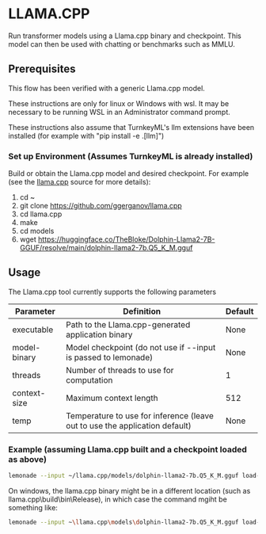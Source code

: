 # LLAMA.CPP

Run transformer models using a Llama.cpp binary and checkpoint. This model can then be used with chatting or benchmarks such as MMLU.

## Prerequisites

This flow has been verified with a generic Llama.cpp model.

These instructions are only for linux or Windows with wsl. It may be necessary to be running WSL in an Administrator command prompt.

These instructions also assume that TurnkeyML's llm extensions have been installed (for example with "pip install -e .[llm]")


### Set up Environment (Assumes TurnkeyML is already installed)

Build or obtain the Llama.cpp model and desired checkpoint.
For example (see the [llama.cpp](https://github.com/ggerganov/llama.cpp/blob/master/docs/build.md
) source for more details):
1. cd ~
1. git clone https://github.com/ggerganov/llama.cpp
1. cd llama.cpp
1. make
1. cd models
1. wget https://huggingface.co/TheBloke/Dolphin-Llama2-7B-GGUF/resolve/main/dolphin-llama2-7b.Q5_K_M.gguf


## Usage

The Llama.cpp tool currently supports the following parameters

| Parameter    | Definition                                                                  | Default |
| ---------    | ----------------------------------------------------                        | ------- |
| executable   | Path to the Llama.cpp-generated application binary                          | None    |
| model-binary | Model checkpoint (do not use if --input is passed to lemonade)              | None    |
| threads      | Number of threads to use for computation                                    | 1       |
| context-size | Maximum context length                                                      | 512     |
| temp         | Temperature to use for inference (leave out to use the application default) | None    |

### Example (assuming Llama.cpp built and a checkpoint loaded as above)

```bash
lemonade --input ~/llama.cpp/models/dolphin-llama2-7b.Q5_K_M.gguf load-llama-cpp --executable ~/llama.cpp/llama-cli accuracy-mmlu --ntrain 5
```

On windows, the llama.cpp binary might be in a different location (such as llama.cpp\build\bin\Release\), in which case the command mgiht be something like:
```bash
lemonade --input ~\llama.cpp\models\dolphin-llama2-7b.Q5_K_M.gguf load-llama-cpp --executable ~\llama.cpp\build\bin\Release\llama-cli accuracy-mmlu --ntrain 5
```